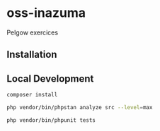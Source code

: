 # oss-inazuma

Pelgow exercices

## Installation

## Local Development 

```bash
composer install
```

```bash
php vendor/bin/phpstan analyze src --level=max
```

```bash
php vendor/bin/phpunit tests
```
